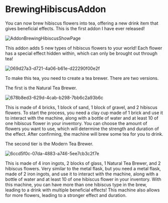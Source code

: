 # BrewingHibiscusAddon
You can now brew hibiscus flowers into tea, offering a new drink item that gives beneficial effects. This is the first addon I have ever released!

![AddonBrewingHibiscusShowPage](https://github.com/user-attachments/assets/5756d57d-af18-4da0-9aaf-338a23df460e)

This addon adds 5 new types of hibiscus flowers to your world! Each flower has a special effect hidden within, which can only be brought out through tea!

![069d27a3-d721-4a06-b61e-d22290f00e2f](https://github.com/user-attachments/assets/c57be238-6df3-43c1-8731-a637f5ac69e0)

To make this tea, you need to create a tea brewer. There are two versions.

The first is the Natural Tea Brewer. 

![678b8ed3-629d-4cab-b298-7bb6c2a93b6c](https://github.com/user-attachments/assets/ed9d810b-e1f9-4742-8595-41e50e3446f1)

This is made of 4 bricks, 1 block of sand, 1 block of gravel, and 2 hibiscus flowers. To start the process, you need a clay cup made of 1 brick and use it to interact with the machine, along with a bottle of water and at least 10 of one hibiscus flower in your inventory. You can choose the amount of flowers you want to use, which will determine the strength and duration of the effect. After confirming, the machine will brew some tea for you to drink.

The second tier is the Modern Tea Brewer.

![6ccd5f0c-07da-4883-a746-5ee7cb3c2f7e](https://github.com/user-attachments/assets/ac1a6c25-7b01-4cba-b112-75befba57b28)

This is made of 4 iron ingots, 2 blocks of glass, 1 Natural Tea Brewer, and 2 hibiscus flowers. Very similar to the metal flask, but you need a metal flask, made of 2 iron ingots, and use it to interact with the machine, along with a bottle of water and at least 10 of one hibiscus flower in your inventory. With this machine, you can have more than one hibiscus type in the brew, leading to a drink with multiple beneficial effects! This machine also allows for more flowers, leading to a stronger effect and duration.
